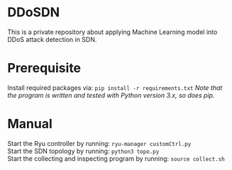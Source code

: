 # DDoSDN
This is a private repository about applying Machine Learning model into DDoS attack detection in SDN. 

# Prerequisite
Install required packages via: ```pip install -r requirements.txt```
*Note that the program is written and tested with Python version 3.x, so does pip.*

# Manual
Start the Ryu controller by running: ```ryu-manager customCtrl.py```\
Start the SDN topology by running: ```python3 topo.py```\
Start the collecting and inspecting program by running: ```source collect.sh```